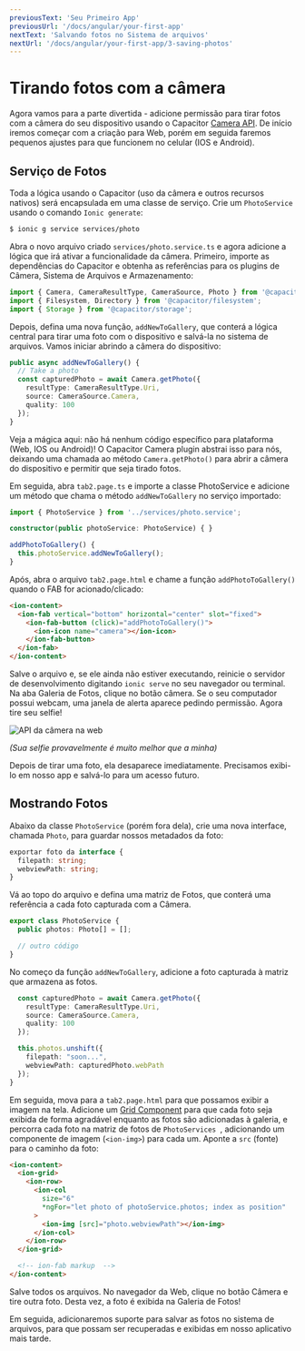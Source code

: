 ```yaml
---
previousText: 'Seu Primeiro App'
previousUrl: '/docs/angular/your-first-app'
nextText: 'Salvando fotos no Sistema de arquivos'
nextUrl: '/docs/angular/your-first-app/3-saving-photos'
---
```


# Tirando fotos com a câmera

Agora vamos para a parte divertida - adicione permissão para tirar fotos com a câmera do seu dispositivo usando o Capacitor [Camera API](https://capacitor.ionicframework.com/docs/apis/camera). De início iremos começar com a criação para Web, porém em seguida faremos pequenos ajustes para que funcionem no celular (IOS e Android).

## Serviço de Fotos

Toda a lógica usando o Capacitor (uso da câmera e outros recursos nativos) será encapsulada em uma classe de serviço. Crie um `PhotoService` usando o comando `Ionic generate`:

```bash
$ ionic g service services/photo
```

Abra o novo arquivo criado `services/photo.service.ts` e agora adicione a lógica que irá ativar a funcionalidade da câmera. Primeiro, importe as dependências do Capacitor e obtenha as referências para os plugins de Câmera, Sistema de Arquivos e Armazenamento:

```typescript
import { Camera, CameraResultType, CameraSource, Photo } from '@capacitor/camera';
import { Filesystem, Directory } from '@capacitor/filesystem';
import { Storage } from '@capacitor/storage';
```

Depois, defina uma nova função, `addNewToGallery`, que conterá a lógica central para tirar uma foto com o dispositivo e salvá-la no sistema de arquivos. Vamos iniciar abrindo a câmera do dispositivo:

```typescript
public async addNewToGallery() {
  // Take a photo
  const capturedPhoto = await Camera.getPhoto({
    resultType: CameraResultType.Uri,
    source: CameraSource.Camera,
    quality: 100
  });
}
```

Veja a mágica aqui: não há nenhum código específico para plataforma (Web, IOS ou Android)!  O Capacitor Camera plugin abstrai isso para nós, deixando uma chamada ao método `Camera.getPhoto()` para abrir a câmera do dispositivo e permitir que seja tirado fotos.

Em seguida, abra `tab2.page.ts` e importe a classe PhotoService e adicione um método que chama o método `addNewToGallery` no serviço importado:

```typescript
import { PhotoService } from '../services/photo.service';

constructor(public photoService: PhotoService) { }

addPhotoToGallery() {
  this.photoService.addNewToGallery();
}
```

Após, abra o arquivo `tab2.page.html` e chame a função `addPhotoToGallery()` quando o FAB for acionado/clicado:

```html
<ion-content>
  <ion-fab vertical="bottom" horizontal="center" slot="fixed">
    <ion-fab-button (click)="addPhotoToGallery()">
      <ion-icon name="camera"></ion-icon>
    </ion-fab-button>
  </ion-fab>
</ion-content>
```

Salve o arquivo e, se ele ainda não estiver executando, reinicie o servidor de desenvolvimento digitando `ionic serve` no seu navegador ou terminal. Na aba Galeria de Fotos, clique no botão câmera. Se o seu computador possui webcam, uma janela de alerta aparece pedindo permissão. Agora tire seu selfie!

![API da câmera na web](/docs/assets/img/guides/first-app-cap-ng/camera-web.png)

_(Sua selfie provavelmente é muito melhor que a minha)_

Depois de tirar uma foto, ela desaparece imediatamente. Precisamos exibi-lo em nosso app e salvá-lo para um acesso futuro.

## Mostrando Fotos

Abaixo da classe `PhotoService` (porém fora dela), crie uma nova interface, chamada `Photo`, para guardar nossos metadados da foto:

```typescript
exportar foto da interface {
  filepath: string;
  webviewPath: string;
}
```

Vá ao topo do arquivo e defina uma matriz de Fotos, que conterá uma referência a cada foto capturada com a Câmera.

```typescript
export class PhotoService {
  public photos: Photo[] = [];

  // outro código
}
```

No começo da função `addNewToGallery`, adicione a foto capturada à matriz que armazena as fotos.

```typescript
  const capturedPhoto = await Camera.getPhoto({
    resultType: CameraResultType.Uri,
    source: CameraSource.Camera,
    quality: 100
  });

  this.photos.unshift({
    filepath: "soon...",
    webviewPath: capturedPhoto.webPath
  });
}
```

Em seguida, mova para a `tab2.page.html` para que possamos exibir a imagem na tela. Adicione um [Grid Component](https://ionicframework.com/docs/api/grid) para que cada foto seja exibida de forma agradável enquanto as fotos são adicionadas à galeria, e percorra cada foto na matriz de fotos de `PhotoServices `, adicionando um componente de imagem (`<ion-img>`) para cada um. Aponte a `src` (fonte) para o caminho da foto:

```html
<ion-content>
  <ion-grid>
    <ion-row>
      <ion-col
        size="6"
        *ngFor="let photo of photoService.photos; index as position"
      >
        <ion-img [src]="photo.webviewPath"></ion-img>
      </ion-col>
    </ion-row>
  </ion-grid>

  <!-- ion-fab markup  -->
</ion-content>
```

Salve todos os arquivos. No navegador da Web, clique no botão Câmera e tire outra foto. Desta vez, a foto é exibida na Galeria de Fotos!

Em seguida, adicionaremos suporte para salvar as fotos no sistema de arquivos, para que possam ser recuperadas e exibidas em nosso aplicativo mais tarde.
